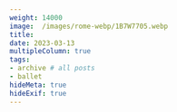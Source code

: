 ```yaml
---
weight: 14000
image:  /images/rome-webp/1B7W7705.webp
title:
date: 2023-03-13
multipleColumn: true
tags:
- archive # all posts
- ballet
hideMeta: true
hideExif: true
---
```



